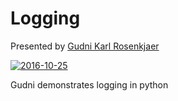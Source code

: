 # Logging

Presented by [Gudni Karl Rosenkjaer](github.com/grosenkj)

[![2016-10-25](https://img.youtube.com/vi/o5Rugrv-V7s/0.jpg)](https://youtu.be/o5Rugrv-V7s)

Gudni demonstrates logging in python
